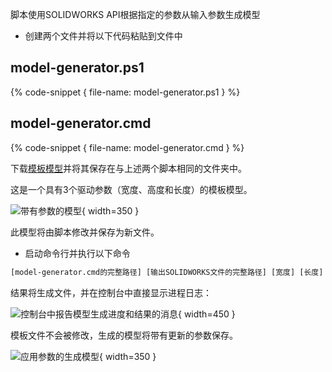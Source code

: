 脚本使用SOLIDWORKS API根据指定的参数从输入参数生成模型

* 创建两个文件并将以下代码粘贴到文件中

## model-generator.ps1
{% code-snippet { file-name: model-generator.ps1 } %}

## model-generator.cmd
{% code-snippet { file-name: model-generator.cmd } %}

下载[模板模型](template.SLDPRT)并将其保存在与上述两个脚本相同的文件夹中。

这是一个具有3个驱动参数（宽度、高度和长度）的模板模型。

![带有参数的模型](model-parameters.png){ width=350 }

此模型将由脚本修改并保存为新文件。

* 启动命令行并执行以下命令

~~~ bat
[model-generator.cmd的完整路径] [输出SOLIDWORKS文件的完整路径] [宽度] [长度] [高度]
~~~

结果将生成文件，并在控制台中直接显示进程日志：

![控制台中报告模型生成进度和结果的消息](console-output.png){ width=450 }

模板文件不会被修改，生成的模型将带有更新的参数保存。

![应用参数的生成模型](model-result.png){ width=350 }